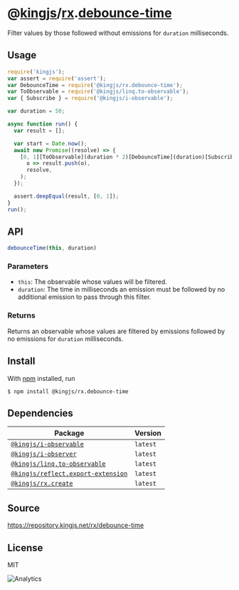 # @[kingjs][@kingjs]/[rx][ns0].[debounce-time][ns1]
Filter values by those followed without emissions for `duration` milliseconds.
## Usage
```js
require('kingjs');
var assert = require('assert');
var DebounceTime = require('@kingjs/rx.debounce-time');
var ToObservable = require('@kingjs/linq.to-observable');
var { Subscribe } = require('@kingjs/i-observable');

var duration = 50;

async function run() {
  var result = [];

  var start = Date.now();
  await new Promise((resolve) => {
    [0, 1][ToObservable](duration * 2)[DebounceTime](duration)[Subscribe](
      o => result.push(o),
      resolve,
    );
  });

  assert.deepEqual(result, [0, 1]);
}
run();
```

## API
```ts
debounceTime(this, duration)
```

### Parameters
- `this`: The observable whose values will be filtered.
- `duration`: The time in milliseconds an emission must be followed by no additional emission to pass through this filter.
### Returns
Returns an observable whose values are filtered by emissions followed by no emissions for `duration` milliseconds.


## Install
With [npm](https://npmjs.org/) installed, run
```
$ npm install @kingjs/rx.debounce-time
```
## Dependencies
|Package|Version|
|---|---|
|[`@kingjs/i-observable`](https://www.npmjs.com/package/@kingjs/i-observable)|`latest`|
|[`@kingjs/i-observer`](https://www.npmjs.com/package/@kingjs/i-observer)|`latest`|
|[`@kingjs/linq.to-observable`](https://www.npmjs.com/package/@kingjs/linq.to-observable)|`latest`|
|[`@kingjs/reflect.export-extension`](https://www.npmjs.com/package/@kingjs/reflect.export-extension)|`latest`|
|[`@kingjs/rx.create`](https://www.npmjs.com/package/@kingjs/rx.create)|`latest`|
## Source
https://repository.kingjs.net/rx/debounce-time
## License
MIT

![Analytics](https://analytics.kingjs.net/rx/debounce-time)

[@kingjs]: https://www.npmjs.com/package/kingjs
[ns0]: https://www.npmjs.com/package/@kingjs/rx
[ns1]: https://www.npmjs.com/package/@kingjs/rx.debounce-time
